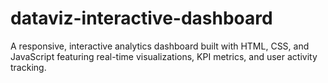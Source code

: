 # dataviz-interactive-dashboard
A responsive, interactive analytics dashboard built with HTML, CSS, and JavaScript featuring real-time visualizations, KPI metrics, and user activity tracking.
